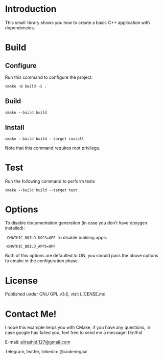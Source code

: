 # Introduction
This small library shows you how to create a basic C++ application with dependencies.

# Build
## Configure
Run this command to configure the project:

` cmake -B build -S . `
## Build
` cmake --build build `
## Install
` cmake --build build --target install `

Note that this command requires root privilege.

# Test 
Run the following command to perform tests

` cmake --build build --target test `

# Options
To disable documentation generation (in case you don't have doxygen installed):

` -DMATHIC_BUILD_DOCS=OFF `
To disable building apps:

` -DMATHIC_BUILD_APPS=OFF `

Both of this options are defaulted to ON, you should pass the above options to cmake in the configuration phase.

# License
Published under GNU GPL v3.0, visit LICENSE.md

# Contact Me!
I hope this example helps you with CMake, if you have any questions, in case google has failed you, feel free to send me a message! (En/Fa)

E-mail: alirashidi127@gmail.com

Telegram, twitter, linkedin: @codenegaar
